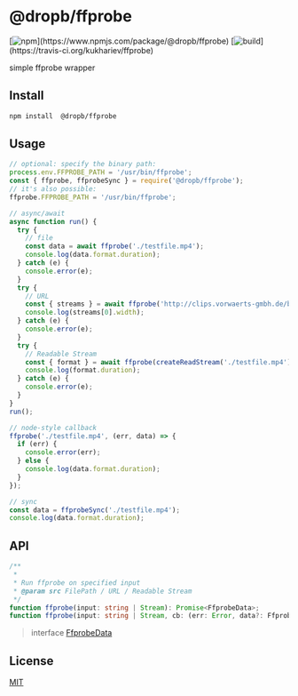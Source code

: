# @dropb/ffprobe

[![npm](https://img.shields.io/npm/v/@dropb/ffprobe.svg?)](https://www.npmjs.com/package/@dropb/ffprobe)
[![build](https://img.shields.io/travis/kukhariev/ffprobe.svg?)](https://travis-ci.org/kukhariev/ffprobe)

simple ffprobe wrapper

## Install

```sh
npm install  @dropb/ffprobe
```

## Usage

```js
// optional: specify the binary path:
process.env.FFPROBE_PATH = '/usr/bin/ffprobe';
const { ffprobe, ffprobeSync } = require('@dropb/ffprobe');
// it's also possible:
ffprobe.FFPROBE_PATH = '/usr/bin/ffprobe';

// async/await
async function run() {
  try {
    // file
    const data = await ffprobe('./testfile.mp4');
    console.log(data.format.duration);
  } catch (e) {
    console.error(e);
  }
  try {
    // URL
    const { streams } = await ffprobe('http://clips.vorwaerts-gmbh.de/big_buck_bunny.mp4');
    console.log(streams[0].width);
  } catch (e) {
    console.error(e);
  }
  try {
    // Readable Stream
    const { format } = await ffprobe(createReadStream('./testfile.mp4'));
    console.log(format.duration);
  } catch (e) {
    console.error(e);
  }
}
run();

// node-style callback
ffprobe('./testfile.mp4', (err, data) => {
  if (err) {
    console.error(err);
  } else {
    console.log(data.format.duration);
  }
});

// sync
const data = ffprobeSync('./testfile.mp4');
console.log(data.format.duration);
```

## API

```ts
/**
 *
 * Run ffprobe on specified input
 * @param src FilePath / URL / Readable Stream
 */
function ffprobe(input: string | Stream): Promise<FfprobeData>;
function ffprobe(input: string | Stream, cb: (err: Error, data?: FfprobeData) => void): void;
```

> interface
> [FfprobeData](src/interfaces.ts)

## License

[MIT](LICENSE)
